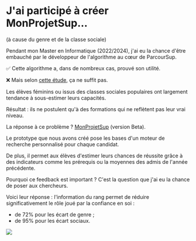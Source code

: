 # J'ai participé à créer MonProjetSup...

(à cause du genre et de la classe sociale)

Pendant mon Master en Informatique (2022/2024), j'ai eu la chance d'être embauché par le développeur de l'algorithme au cœur de ParcourSup. 

✅ Cette algorithme a, dans de nombreux cas, prouvé son utilité. 

❌ Mais selon [cette étude](https://rschmacker.github.io/files/JMP.pdf), ça ne suffit pas. 

Les élèves féminins ou issus des classes sociales populaires ont largement tendance à sous-estimer leurs capacités. 

Résultat : ils ne postulent qu'à des formations qui ne reflètent pas leur vrai niveau. 

La réponse à ce problème ? [MonProjetSup](https://monprojetsup.fr) (version Beta). 

Le prototype que nous avons créé pose les bases d'un moteur de recherche personnalisé pour chaque candidat.

De plus, il permet aux élèves d'estimer leurs chances de réussite grâce à des indicateurs comme les prérequis ou la moyennes des admis de l'année précédente.

Pourquoi ce feedback est important ? C'est la question que j'ai eu la chance de poser aux chercheurs. 

Voici leur réponse : l'information du rang permet de réduire significativement le rôle joué par la confiance en soi : 
- de 72% pour les écart de genre ;
- de 95% pour les écart sociaux.

![](Screenshot%202024-09-10%20at%2017.28.29.png)